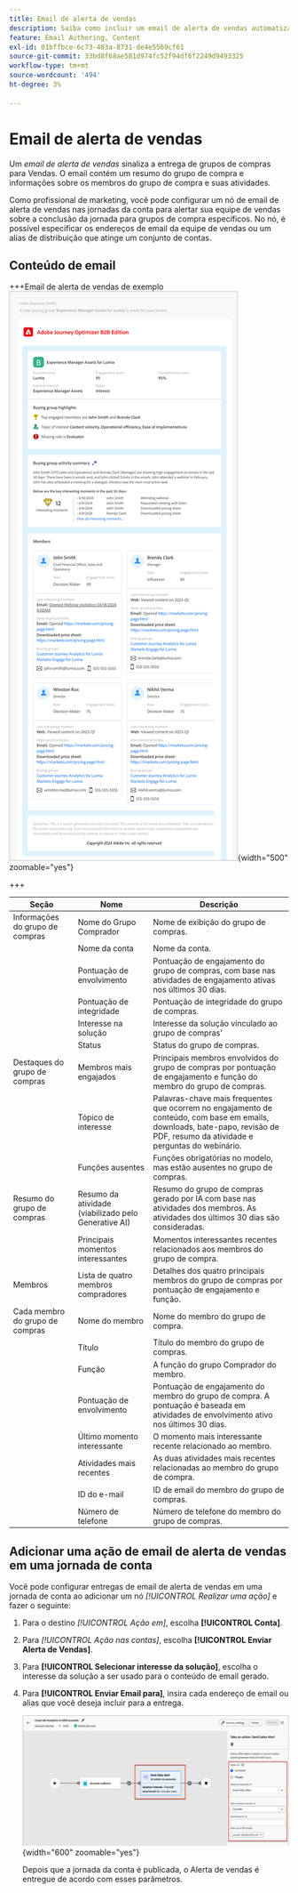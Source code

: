 ```yaml
---
title: Email de alerta de vendas
description: Saiba como incluir um email de alerta de vendas automatizado nas jornadas da conta.
feature: Email Authoring, Content
exl-id: 01bffbce-6c73-483a-8731-de4e5569cf61
source-git-commit: 33bd8f68ae581d974fc52f94df6f2249d9493325
workflow-type: tm+mt
source-wordcount: '494'
ht-degree: 3%

---
```


# Email de alerta de vendas

Um _email de alerta de vendas_ sinaliza a entrega de grupos de compras para Vendas. O email contém um resumo do grupo de compra e informações sobre os membros do grupo de compra e suas atividades.

Como profissional de marketing, você pode configurar um nó de email de alerta de vendas nas jornadas da conta para alertar sua equipe de vendas sobre a conclusão da jornada para grupos de compra específicos. No nó, é possível especificar os endereços de email da equipe de vendas ou um alias de distribuição que atinge um conjunto de contas.

## Conteúdo de email

+++Email de alerta de vendas de exemplo
![Exemplo de email de alerta de vendas usando o modelo padrão](./assets/sales-alert-email-example.png){width="500" zoomable="yes"}

+++

| Seção | Nome | Descrição |
| - | ---- | ----------- |
| Informações do grupo de compras | Nome do Grupo Comprador | Nome de exibição do grupo de compras. |
|   | Nome da conta | Nome da conta. |
|   | Pontuação de envolvimento | Pontuação de engajamento do grupo de compras, com base nas atividades de engajamento ativas nos últimos 30 dias. |
|   | Pontuação de integridade | Pontuação de integridade do grupo de compras. |
|   | Interesse na solução | Interesse da solução vinculado ao grupo de compras&#39; |
|   | Status | Status do grupo de compras. |
| Destaques do grupo de compras | Membros mais engajados | Principais membros envolvidos do grupo de compras por pontuação de engajamento e função do membro do grupo de compras. |
|   | Tópico de interesse | Palavras-chave mais frequentes que ocorrem no engajamento de conteúdo, com base em emails, downloads, bate-papo, revisão de PDF, resumo da atividade e perguntas do webinário. |
|   | Funções ausentes | Funções obrigatórias no modelo, mas estão ausentes no grupo de compras. |
| Resumo do grupo de compras | Resumo da atividade (viabilizado pelo Generative AI) | Resumo do grupo de compras gerado por IA com base nas atividades dos membros. As atividades dos últimos 30 dias são consideradas. |
|   | Principais momentos interessantes | Momentos interessantes recentes relacionados aos membros do grupo de compra. |
| Membros | Lista de quatro membros compradores | Detalhes dos quatro principais membros do grupo de compras por pontuação de engajamento e função. |
| Cada membro do grupo de compras | Nome do membro | Nome do membro do grupo de compra. |
|   | Título | Título do membro do grupo de compras. |
|   | Função | A função do grupo Comprador do membro. |
|   | Pontuação de envolvimento | Pontuação de engajamento do membro do grupo de compra. A pontuação é baseada em atividades de envolvimento ativo nos últimos 30 dias. |
|   | Último momento interessante | O momento mais interessante recente relacionado ao membro. |
|   | Atividades mais recentes | As duas atividades mais recentes relacionadas ao membro do grupo de compra. |
|   | ID do e-mail | ID de email do membro do grupo de compras. |
|   | Número de telefone | Número de telefone do membro do grupo de compras. |

## Adicionar uma ação de email de alerta de vendas em uma jornada de conta

Você pode configurar entregas de email de alerta de vendas em uma jornada de conta ao adicionar um nó _[!UICONTROL Realizar uma ação]_ e fazer o seguinte:

1. Para o destino _[!UICONTROL Ação em]_, escolha **[!UICONTROL Conta]**.

1. Para _[!UICONTROL Ação nas contas]_, escolha **[!UICONTROL Enviar Alerta de Vendas]**.

1. Para **[!UICONTROL Selecionar interesse da solução]**, escolha o interesse da solução a ser usado para o conteúdo de email gerado.

1. Para **[!UICONTROL Enviar Email para]**, insira cada endereço de email ou alias que você deseja incluir para a entrega.

   ![Caixa de diálogo Criar novo email](assets/sales-alert-email-journey-node.png){width="600" zoomable="yes"}

   Depois que a jornada da conta é publicada, o Alerta de vendas é entregue de acordo com esses parâmetros.
